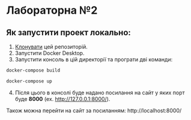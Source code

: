 # Лабораторна №2
## Як запустити проект локально:
1. [Клонувати](https://docs.github.com/en/repositories/creating-and-managing-repositories/cloning-a-repository) цей репозиторій.
2. Запустити Docker Desktop.
3. Запустити консоль в цій директорії та програти дві команди:
```bash
docker-compose build
```
```bash
docker-compose up
```
4. Після цього в консолі буде надано посилання на сайт у яких порт буде **8000** (ex. http://127.0.0.1:8000/).

Також можна перейти на сайт за посиланням: http://localhost:8000/